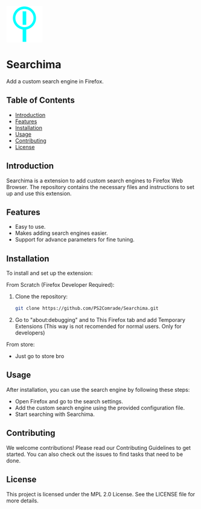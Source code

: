 ![Searchima](https://raw.githubusercontent.com/PS2Comrade/Searchima/refs/heads/master/icons/search96.png)

# Searchima

Add a custom search engine in Firefox.

## Table of Contents

- [Introduction](#introduction)
- [Features](#features)
- [Installation](#installation)
- [Usage](#usage)
- [Contributing](#contributing)
- [License](#license)

## Introduction

Searchima is a extension to add custom search engines to Firefox Web Browser. The repository contains the necessary files and instructions to set up and use this extension.

## Features

- Easy to use.
- Makes adding search engines easier.
- Support for advance parameters for fine tuning.

## Installation

To install and set up the extension:

From Scratch (Firefox Developer Required):

1. Clone the repository:
   ```bash
   git clone https://github.com/PS2Comrade/Searchima.git
   ```
2. Go to "about:debugging" and to This Firefox tab and add Temporary Extensions (This way is not recomended for normal users. Only for developers)

From store:
- Just go to store bro

## Usage

After installation, you can use the search engine by following these steps:

  - Open Firefox and go to the search settings.
  - Add the custom search engine using the provided configuration file.
  - Start searching with Searchima.

## Contributing

We welcome contributions! Please read our Contributing Guidelines to get started. You can also check out the issues to find tasks that need to be done.

## License

This project is licensed under the MPL 2.0 License. See the LICENSE file for more details.
